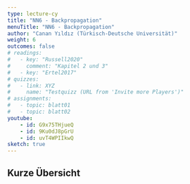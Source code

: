 ```yaml
---
type: lecture-cy
title: "NN6 - Backpropagation"
menuTitle: "NN6 - Backpropagation"
author: "Canan Yıldız (Türkisch-Deutsche Universität)"
weight: 6
outcomes: false
# readings:
#   - key: "Russell2020"
#     comment: "Kapitel 2 und 3"
#   - key: "Ertel2017"
# quizzes:
#   - link: XYZ
#     name: "Testquizz (URL from 'Invite more Players')"
# assignments:
#   - topic: blatt01
#   - topic: blatt02
youtube:
    - id: G9x75THjueQ
    - id: 9Ku0dJ8pGrU
    - id: uvT4WPIIkwQ
sketch: true
---
```



## Kurze Übersicht


